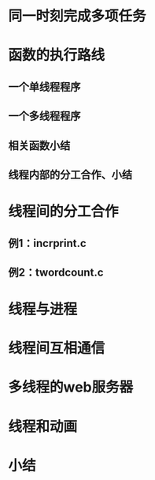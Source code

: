 
# 同一时刻完成多项任务


# 函数的执行路线

## 一个单线程程序

## 一个多线程程序

## 相关函数小结


## 线程内部的分工合作、小结


# 线程间的分工合作

## 例1：incrprint.c

## 例2：twordcount.c



# 线程与进程

# 线程间互相通信

# 多线程的web服务器

# 线程和动画

# 小结
